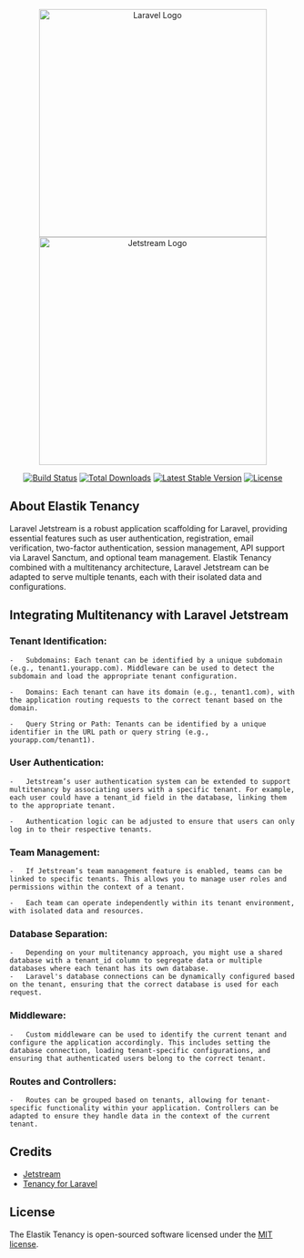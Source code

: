 <p align="center">
<a href="https://laravel.com" target="_blank"><img src="https://raw.githubusercontent.com/laravel/art/master/logo-lockup/5%20SVG/2%20CMYK/1%20Full%20Color/laravel-logolockup-cmyk-red.svg" width="400" alt="Laravel Logo"></a>
<a href="https://jetstream.laravel.com" target="_blank">
<img src="https://picperf.io/https://laravelnews.s3.amazonaws.com/images/jetstream.png" width="400" alt="Jetstream Logo"></img>
</a>
</p>

<p align="center">
<a href="https://github.com/laravel/framework/actions"><img src="https://github.com/laravel/framework/workflows/tests/badge.svg" alt="Build Status"></a>
<a href="https://packagist.org/packages/laravel/framework"><img src="https://img.shields.io/packagist/dt/laravel/framework" alt="Total Downloads"></a>
<a href="https://packagist.org/packages/laravel/framework"><img src="https://img.shields.io/packagist/v/laravel/framework" alt="Latest Stable Version"></a>
<a href="https://packagist.org/packages/laravel/framework"><img src="https://img.shields.io/packagist/l/laravel/framework" alt="License"></a>
</p>

## About Elastik Tenancy

Laravel Jetstream is a robust application scaffolding for Laravel, providing essential features such as user authentication, registration, email verification, two-factor authentication, session management, API support via Laravel Sanctum, and optional team management. Elastik Tenancy combined with a multitenancy architecture, Laravel Jetstream can be adapted to serve multiple tenants, each with their isolated data and configurations.

## Integrating Multitenancy with Laravel Jetstream

### Tenant Identification:

    -   Subdomains: Each tenant can be identified by a unique subdomain (e.g., tenant1.yourapp.com). Middleware can be used to detect the subdomain and load the appropriate tenant configuration.

    -   Domains: Each tenant can have its domain (e.g., tenant1.com), with the application routing requests to the correct tenant based on the domain.

    -   Query String or Path: Tenants can be identified by a unique identifier in the URL path or query string (e.g., yourapp.com/tenant1).

### User Authentication:

    -   Jetstream’s user authentication system can be extended to support multitenancy by associating users with a specific tenant. For example, each user could have a tenant_id field in the database, linking them to the appropriate tenant.

    -   Authentication logic can be adjusted to ensure that users can only log in to their respective tenants.

### Team Management:

    -   If Jetstream’s team management feature is enabled, teams can be linked to specific tenants. This allows you to manage user roles and permissions within the context of a tenant.

    -   Each team can operate independently within its tenant environment, with isolated data and resources.

### Database Separation:

    -   Depending on your multitenancy approach, you might use a shared database with a tenant_id column to segregate data or multiple databases where each tenant has its own database.
    -   Laravel's database connections can be dynamically configured based on the tenant, ensuring that the correct database is used for each request.

### Middleware:

    -   Custom middleware can be used to identify the current tenant and configure the application accordingly. This includes setting the database connection, loading tenant-specific configurations, and ensuring that authenticated users belong to the correct tenant.

### Routes and Controllers:

    -   Routes can be grouped based on tenants, allowing for tenant-specific functionality within your application. Controllers can be adapted to ensure they handle data in the context of the current tenant.

## Credits

-   [Jetstream](https://jetstream.laravel.com/)
-   [Tenancy for Laravel](https://tenancyforlaravel.com/)

## License

The Elastik Tenancy is open-sourced software licensed under the [MIT license](https://opensource.org/licenses/MIT).
